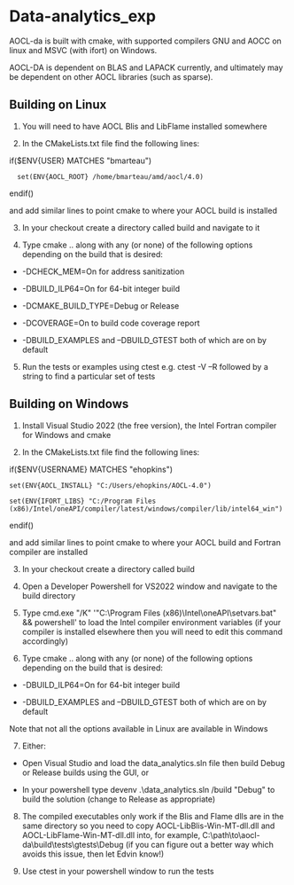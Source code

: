 # Data-analytics_exp

AOCL-da is built with cmake, with supported compilers GNU and AOCC on linux and MSVC (with ifort) on Windows. 

AOCL-DA is dependent on BLAS and LAPACK currently, and ultimately may be dependent on other AOCL libraries (such as sparse). 

## Building on Linux 

1. You will need to have AOCL Blis and LibFlame installed somewhere 

2. In the CMakeLists.txt file find the following lines: 

  if($ENV{USER} MATCHES "bmarteau") 

      set(ENV{AOCL_ROOT} /home/bmarteau/amd/aocl/4.0) 

  endif() 

and add similar lines to point cmake to where your AOCL build is installed 

3. In your checkout create a directory called build and navigate to it 

4. Type cmake .. along with any (or none) of the following options depending on the build that is desired: 

* -DCHECK_MEM=On for address sanitization 

* -DBUILD_ILP64=On for 64-bit integer build 

* -DCMAKE_BUILD_TYPE=Debug or Release 

* -DCOVERAGE=On to build code coverage report 

* -DBUILD_EXAMPLES and –DBUILD_GTEST both of which are on by default 

5. Run the tests or examples using ctest e.g. ctest -V –R followed by a string to find a particular set of tests 

## Building on Windows 

1. Install Visual Studio 2022 (the free version), the Intel Fortran compiler for Windows and cmake 

2. In the CMakeLists.txt file find the following lines: 

  if($ENV{USERNAME} MATCHES "ehopkins") 

    set(ENV{AOCL_INSTALL} "C:/Users/ehopkins/AOCL-4.0") 

    set(ENV{IFORT_LIBS} "C:/Program Files (x86)/Intel/oneAPI/compiler/latest/windows/compiler/lib/intel64_win") 

  endif() 

and add similar lines to point cmake to where your AOCL build and Fortran compiler are installed 

3. In your checkout create a directory called build 

4. Open a Developer Powershell for VS2022 window and navigate to the build directory 

5. Type cmd.exe "/K" '"C:\Program Files (x86)\Intel\oneAPI\setvars.bat" && powershell' to load the Intel compiler environment variables (if your compiler is installed elsewhere then you will need to edit this command accordingly) 

6. Type cmake .. along with any (or none) of the following options depending on the build that is desired: 

* -DBUILD_ILP64=On for 64-bit integer build 

* -DBUILD_EXAMPLES and –DBUILD_GTEST both of which are on by default 

Note that not all the options available in Linux are available in Windows 

7. Either: 

* Open Visual Studio and load the data_analytics.sln file then build Debug or Release builds using the GUI, or 

* In your powershell type devenv .\data_analytics.sln /build "Debug" to build the solution (change to Release as appropriate) 

8. The compiled executables only work if the Blis and Flame dlls are in the same directory so you need to copy AOCL-LibBlis-Win-MT-dll.dll and AOCL-LibFlame-Win-MT-dll.dll into, for example, C:\path\to\aocl-da\build\tests\gtests\Debug (if you can figure out a better way which avoids this issue, then let Edvin know!) 

9. Use ctest in your powershell window to run the tests 